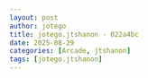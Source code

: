```yaml
---
layout: post
author: jotego
title: jotego.jtshanon - 022a4bc
date: 2025-08-29
categories: [Arcade, jtshanon]
tags: [jotego.jtshanon]
---
```


